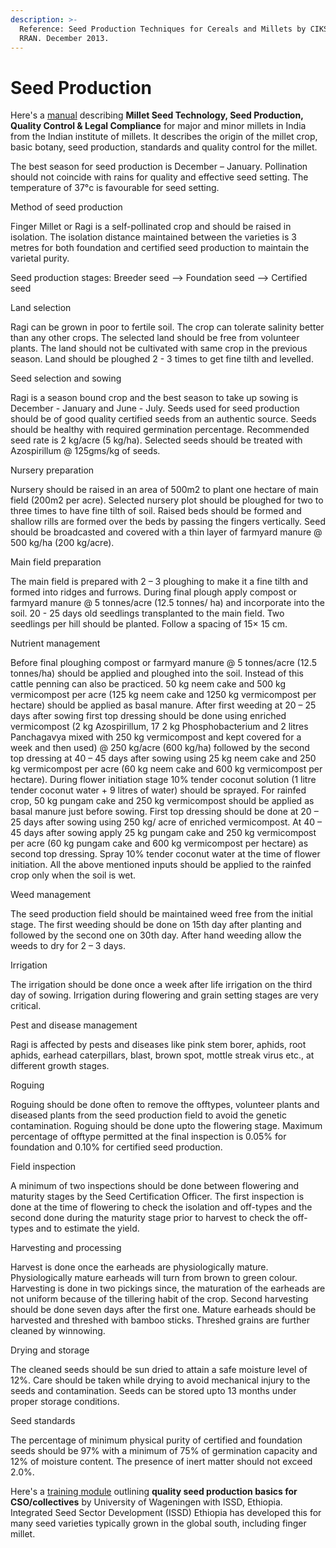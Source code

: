```yaml
---
description: >-
  Reference: Seed Production Techniques for Cereals and Millets by CIKS and
  RRAN. December 2013.
---
```


# Seed Production

Here's a [manual](https://www.millets.res.in/books/Part-1.pdf) describing **Millet Seed Technology, Seed Production, Quality Control & Legal Compliance** for major and minor millets in India from the Indian institute of millets. It describes the origin of the millet crop, basic botany, seed production, standards and quality control for the millet.

The best season for seed production is December – January. Pollination should not coincide with rains for quality and effective seed setting. The temperature of 37°c is favourable for seed setting.

Method of seed production&#x20;

Finger Millet or Ragi is a self-pollinated crop and should be raised in isolation. The isolation distance maintained between the varieties is 3 metres for both foundation and certified seed production to maintain the varietal purity.&#x20;

Seed production stages: Breeder seed --> Foundation seed --> Certified seed&#x20;

Land selection

Ragi can be grown in poor to fertile soil. The crop can tolerate salinity better than any other crops. The selected land should be free from volunteer plants. The land should not be cultivated with same crop in the previous season. Land should be ploughed 2 - 3 times to get fine tilth and levelled.

Seed selection and sowing&#x20;

Ragi is a season bound crop and the best season to take up sowing is December - January and June - July. Seeds used for seed production should be of good quality certified seeds from an authentic source. Seeds should be healthy with required germination percentage. Recommended seed rate is 2 kg/acre (5 kg/ha). Selected seeds should be treated with Azospirillum @ 125gms/kg of seeds.

Nursery preparation&#x20;

Nursery should be raised in an area of 500m2 to plant one hectare of main field (200m2 per acre). Selected nursery plot should be ploughed for two to three times to have fine tilth of soil. Raised beds should be formed and shallow rills are formed over the beds by passing the fingers vertically. Seed should be broadcasted and covered with a thin layer of farmyard manure @ 500 kg/ha (200 kg/acre).&#x20;

Main field preparation

The main field is prepared with 2 – 3 ploughing to make it a fine tilth and formed into ridges and furrows. During final plough apply compost or farmyard manure @ 5 tonnes/acre (12.5 tonnes/ ha) and incorporate into the soil. 20 - 25 days old seedlings transplanted to the main field. Two seedlings per hill should be planted. Follow a spacing of 15× 15 cm.&#x20;

Nutrient management&#x20;

Before final ploughing compost or farmyard manure @ 5 tonnes/acre (12.5 tonnes/ha) should be applied and ploughed into the soil. Instead of this cattle penning can also be practiced. 50 kg neem cake and 500 kg vermicompost per acre (125 kg neem cake and 1250 kg vermicompost per hectare) should be applied as basal manure. After first weeding at 20 – 25 days after sowing first top dressing should be done using enriched vermicompost (2 kg Azospirillum, 17 2 kg Phosphobacterium and 2 litres Panchagavya mixed with 250 kg vermicompost and kept covered for a week and then used) @ 250 kg/acre (600 kg/ha) followed by the second top dressing at 40 – 45 days after sowing using 25 kg neem cake and 250 kg vermicompost per acre (60 kg neem cake and 600 kg vermicompost per hectare). During flower initiation stage 10% tender coconut solution (1 litre tender coconut water + 9 litres of water) should be sprayed. For rainfed crop, 50 kg pungam cake and 250 kg vermicompost should be applied as basal manure just before sowing. First top dressing should be done at 20 – 25 days after sowing using 250 kg/ acre of enriched vermicompost. At 40 – 45 days after sowing apply 25 kg pungam cake and 250 kg vermicompost per acre (60 kg pungam cake and 600 kg vermicompost per hectare) as second top dressing. Spray 10% tender coconut water at the time of flower initiation. All the above mentioned inputs should be applied to the rainfed crop only when the soil is wet.&#x20;

Weed management

The seed production field should be maintained weed free from the initial stage. The first weeding should be done on 15th day after planting and followed by the second one on 30th day. After hand weeding allow the weeds to dry for 2 – 3 days.&#x20;

Irrigation&#x20;

The irrigation should be done once a week after life irrigation on the third day of sowing. Irrigation during flowering and grain setting stages are very critical.&#x20;

Pest and disease management&#x20;

Ragi is affected by pests and diseases like pink stem borer, aphids, root aphids, earhead caterpillars, blast, brown spot, mottle streak virus etc., at different growth stages.

Roguing

Roguing should be done often to remove the offtypes, volunteer plants and diseased plants from the seed production field to avoid the genetic contamination. Roguing should be done upto the flowering stage. Maximum percentage of offtype permitted at the final inspection is 0.05% for foundation and 0.10% for certified seed production.&#x20;

Field inspection&#x20;

A minimum of two inspections should be done between flowering and maturity stages by the Seed Certification Officer. The first inspection is done at the time of flowering to check the isolation and off-types and the second done during the maturity stage prior to harvest to check the off-types and to estimate the yield.&#x20;

Harvesting and processing&#x20;

Harvest is done once the earheads are physiologically mature. Physiologically mature earheads will turn from brown to green colour. Harvesting is done in two pickings since, the maturation of the earheads are not uniform because of the tillering habit of the crop. Second harvesting should be done seven days after the first one. Mature earheads should be harvested and threshed with bamboo sticks. Threshed grains are further cleaned by winnowing.&#x20;

Drying and storage&#x20;

The cleaned seeds should be sun dried to attain a safe moisture level of 12%. Care should be taken while drying to avoid mechanical injury to the seeds and contamination. Seeds can be stored upto 13 months under proper storage conditions.&#x20;

Seed standards&#x20;

The percentage of minimum physical purity of certified and foundation seeds should be 97% with a minimum of 75% of germination capacity and 12% of moisture content. The presence of inert matter should not exceed 2.0%.

Here's a [training module](https://edepot.wur.nl/536874) outlining **quality seed production basics for CSO/collectives** by University of Wageningen with ISSD, Ethiopia. Integrated Seed Sector Development (ISSD) Ethiopia has developed this for many seed varieties typically grown in the global south, including finger millet.
